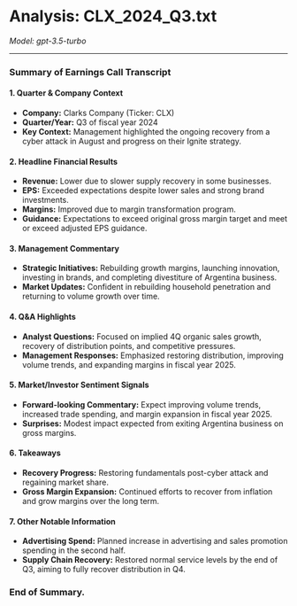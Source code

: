 # Analysis: CLX_2024_Q3.txt

*Model: gpt-3.5-turbo*

---

### Summary of Earnings Call Transcript

#### 1. **Quarter & Company Context**
- **Company:** Clarks Company (Ticker: CLX)
- **Quarter/Year:** Q3 of fiscal year 2024
- **Key Context:** Management highlighted the ongoing recovery from a cyber attack in August and progress on their Ignite strategy.

#### 2. **Headline Financial Results**
- **Revenue:** Lower due to slower supply recovery in some businesses.
- **EPS:** Exceeded expectations despite lower sales and strong brand investments.
- **Margins:** Improved due to margin transformation program.
- **Guidance:** Expectations to exceed original gross margin target and meet or exceed adjusted EPS guidance.

#### 3. **Management Commentary**
- **Strategic Initiatives:** Rebuilding growth margins, launching innovation, investing in brands, and completing divestiture of Argentina business.
- **Market Updates:** Confident in rebuilding household penetration and returning to volume growth over time.

#### 4. **Q&A Highlights**
- **Analyst Questions:** Focused on implied 4Q organic sales growth, recovery of distribution points, and competitive pressures.
- **Management Responses:** Emphasized restoring distribution, improving volume trends, and expanding margins in fiscal year 2025.

#### 5. **Market/Investor Sentiment Signals**
- **Forward-looking Commentary:** Expect improving volume trends, increased trade spending, and margin expansion in fiscal year 2025.
- **Surprises:** Modest impact expected from exiting Argentina business on gross margins.

#### 6. **Takeaways**
- **Recovery Progress:** Restoring fundamentals post-cyber attack and regaining market share.
- **Gross Margin Expansion:** Continued efforts to recover from inflation and grow margins over the long term.

#### 7. **Other Notable Information**
- **Advertising Spend:** Planned increase in advertising and sales promotion spending in the second half.
- **Supply Chain Recovery:** Restored normal service levels by the end of Q3, aiming to fully recover distribution in Q4.

### End of Summary.